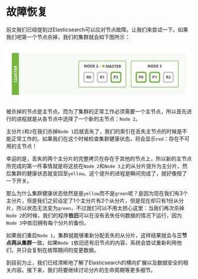 # 故障恢复

前文我们已经提到过Elasticsearch可以应对节点故障。让我们来尝试一下。如果我们吧第一个节点杀掉，我们的集群就会如下图所示：

![杀掉一个节点后的集群](../images/02-06_node_failure.png)

被杀掉的节点是主节点。而为了集群的正常工作必须需要一个主节点，所以首先进行的进程就是从各节点中选择了一个新的主节点：`Node 2`。

主分片`1`和`2`在我们杀掉`Node 1`后就丢失了，我们的索引在丢失主节点的时候是不能正常工作的。如果我们在这个时候检查集群健康状态，将会显示`red`：存在不可用的主节点！

幸运的是，丢失的两个主分片的完整拷贝在存在于其他的节点上，所以新的主节点所完成的第一件事情就是将这些在`Node 2`和`Node 3`上的从分片提升为主分片，然后集群的健康状态就变回至`yellow`。这个提升的进程是瞬间完成了，就好像按了一下开关。

那么为什么集群健康状态依然是是`yellow`而不是`green`呢？是因为现在我们有3个主分片，但是我们之前设定了1个主分片有2个从分片，但是现在却只有1份从分片，所以状态无法变为`green`，不过我们可以不用太担心这里：当我们再次杀掉`Node 2`的时候，我们的程序**依旧**可以在没有丢失任何数据的情况下运行，因为`Node 3`中依旧拥有每个分片的备份。

如果我们重启`Node 1`，集群就能够重新分配丢失的从分片，这样结果就会与**三节点两从集群**一致。如果`Node 1`依旧还有旧节点的内容，系统会尝试重新利用他们，并只会复制在故障期间的变更数据。

到目前为止，我们已经清晰地了解了Elasticsearch的横向扩展以及数据安全的相关内容。接下来，我们将要继续讨论分片的生命周期等更多细节。
